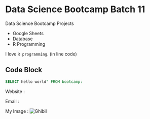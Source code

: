 # Data Science Bootcamp Batch 11
Data Science Bootcamp Projects
- Google Sheets
- Database
- R Programming

I love `R programming`. (in line code)

## Code Block
```sql
SELECT hello world" FROM bootcamp:
```

Website :

Email : 

My Image : ![Ghibil](https://i.guim.co.uk/img/media/44a19fa281e27476bbce9de58da30be542e0213b/555_0_2253_1803/master/2253.jpg?width=1200&height=900&quality=85&auto=format&fit=crop&s=51f22135b46ecc053b0558c48cedc9ba)
